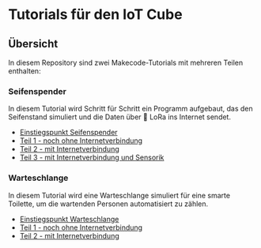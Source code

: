 # Tutorials für den IoT Cube

## Übersicht

In diesem Repository sind zwei Makecode-Tutorials mit mehreren Teilen enthalten:

### Seifenspender

In diesem Tutorial wird Schritt für Schritt ein Programm aufgebaut, das den Seifenstand simuliert und die Daten über 🛜 LoRa ins Internet sendet.

* [Einstiegspunkt Seifenspender](https://makecode.microbit.org/#tutorial:github:reifab/pxt-iot-tutorial/docs/tutorials/seifenspender-overview)
* [Teil 1 - noch ohne Internetverbindung](https://makecode.microbit.org/#tutorial:github:reifab/pxt-iot-tutorial/docs/tutorials/seifenspender-part-1)
* [Teil 2 - mit Internetverbindung](https://makecode.microbit.org/#tutorial:github:reifab/pxt-iot-tutorial/docs/tutorials/seifenspender-part-2)
* [Teil 3 - mit Internetverbindung und Sensorik](https://makecode.microbit.org/#tutorial:github:reifab/pxt-iot-tutorial/docs/tutorials/seifenspender-part-3)

### Warteschlange

In diesem Tutorial wird eine Warteschlange simuliert für eine smarte Toilette, um die wartenden Personen automatisiert zu zählen.

* [Einstiegspunkt Warteschlange](https://makecode.microbit.org/#tutorial:github:reifab/pxt-iot-tutorial/docs/tutorials/warteschlange-overview)
* [Teil 1 - noch ohne Internetverbindung](https://makecode.microbit.org/#tutorial:github:reifab/pxt-iot-tutorial/docs/tutorials/warteschlange-sensorik-part-1)
* [Teil 2 - mit Internetverbindung](https://makecode.microbit.org/#tutorial:github:reifab/pxt-iot-tutorial/docs/tutorials/warteschlange-sensorik-part-2)
